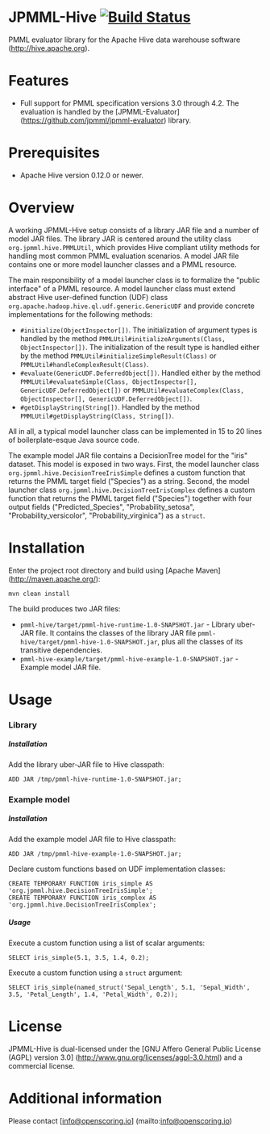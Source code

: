 JPMML-Hive [![Build Status](https://travis-ci.org/jpmml/jpmml-hive.png?branch=master)](https://travis-ci.org/jpmml/jpmml-hive)
==========

PMML evaluator library for the Apache Hive data warehouse software (http://hive.apache.org).

# Features #

* Full support for PMML specification versions 3.0 through 4.2. The evaluation is handled by the [JPMML-Evaluator] (https://github.com/jpmml/jpmml-evaluator) library.

# Prerequisites #

* Apache Hive version 0.12.0 or newer.

# Overview #

A working JPMML-Hive setup consists of a library JAR file and a number of model JAR files. The library JAR is centered around the utility class `org.jpmml.hive.PMMLUtil`, which provides Hive compliant utility methods for handling most common PMML evaluation scenarios. A model JAR file contains one or more model launcher classes and a PMML resource.

The main responsibility of a model launcher class is to formalize the "public interface" of a PMML resource. A model launcher class must extend abstract Hive user-defined function (UDF) class `org.apache.hadoop.hive.ql.udf.generic.GenericUDF` and provide concrete implementations for the following methods:

* `#initialize(ObjectInspector[])`. The initialization of argument types is handled by the method `PMMLUtil#initializeArguments(Class, ObjectInspector[])`. The initialization of the result type is handled either by the method `PMMLUtil#initializeSimpleResult(Class)` or `PMMLUtil#handleComplexResult(Class)`.
* `#evaluate(GenericUDF.DeferredObject[])`. Handled either by the method `PMMLUtil#evaluateSimple(Class, ObjectInspector[], GenericUDF.DeferredObject[])` or `PMMLUtil#evaluateComplex(Class, ObjectInspector[], GenericUDF.DeferredObject[])`.
* `#getDisplayString(String[])`. Handled by the method `PMMLUtil#getDisplayString(Class, String[])`.

All in all, a typical model launcher class can be implemented in 15 to 20 lines of boilerplate-esque Java source code.

The example model JAR file contains a DecisionTree model for the "iris" dataset. This model is exposed in two ways. First, the model launcher class `org.jpmml.hive.DecisionTreeIrisSimple` defines a custom function that returns the PMML target field ("Species") as a string. Second, the model launcher class `org.jpmml.hive.DecisionTreeIrisComplex` defines a custom function that returns the PMML target field ("Species") together with four output fields ("Predicted_Species", "Probability_setosa", "Probability_versicolor", "Probability_virginica") as a `struct`.

# Installation #

Enter the project root directory and build using [Apache Maven] (http://maven.apache.org/):
```
mvn clean install
```

The build produces two JAR files:
* `pmml-hive/target/pmml-hive-runtime-1.0-SNAPSHOT.jar` - Library uber-JAR file. It contains the classes of the library JAR file `pmml-hive/target/pmml-hive-1.0-SNAPSHOT.jar`, plus all the classes of its transitive dependencies.
* `pmml-hive-example/target/pmml-hive-example-1.0-SNAPSHOT.jar` - Example model JAR file.

# Usage #

### Library

##### Installation

Add the library uber-JAR file to Hive classpath:
```
ADD JAR /tmp/pmml-hive-runtime-1.0-SNAPSHOT.jar;
```

### Example model

##### Installation

Add the example model JAR file to Hive classpath:
```
ADD JAR /tmp/pmml-hive-example-1.0-SNAPSHOT.jar;
```

Declare custom functions based on UDF implementation classes:
```
CREATE TEMPORARY FUNCTION iris_simple AS 'org.jpmml.hive.DecisionTreeIrisSimple';
CREATE TEMPORARY FUNCTION iris_complex AS 'org.jpmml.hive.DecisionTreeIrisComplex';
```

##### Usage

Execute a custom function using a list of scalar arguments:
```
SELECT iris_simple(5.1, 3.5, 1.4, 0.2);
```

Execute a custom function using a `struct` argument:
```
SELECT iris_simple(named_struct('Sepal_Length', 5.1, 'Sepal_Width', 3.5, 'Petal_Length', 1.4, 'Petal_Width', 0.2));
```

# License #

JPMML-Hive is dual-licensed under the [GNU Affero General Public License (AGPL) version 3.0] (http://www.gnu.org/licenses/agpl-3.0.html) and a commercial license.

# Additional information #

Please contact [info@openscoring.io] (mailto:info@openscoring.io)
